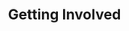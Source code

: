 ---
title: Getting Involved
featured_image: ''
omit_header_text: true
description: We'd love to hear from you
type: page
menu:
  main: {weight: 4000}
---